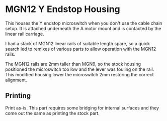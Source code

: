 # MGN12 Y Endstop Housing

This houses the Y endstop microswitch when you don't use the cable chain setup.
It is attached underneath the A motor mount and is contacted by the linear rail
carriage.

I had a stack of MGN12 linear rails of suitable length spare, so a quick search
led to remixes of various parts to allow operation with the MGN12 rails.

The MGN12 rails are 2mm taller than MGN9, so the stock housing positioned the
microswitch too low and the lever was fouling on the rail. This modified
housing lower the microswitch 2mm restoring the correct alignment.

## Printing

Print as-is. This part requires some bridging for internal surfaces and they
come out the same as printing the stock part.
